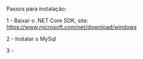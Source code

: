Passos para instalação:

1 - Baixar o .NET Core SDK, site: https://www.microsoft.com/net/download/windows

2 - Instalar o MySql

3 - 
